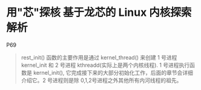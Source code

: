 # 用"芯"探核 基于龙芯的 Linux 内核探索解析


P69
> rest_init() 函数的主要作用是通过 kernel_thread() 来创建 1 号进程 kernel_init 和 2 号进程 kthreadd(实际上是两个内核线程).
> 1 号进程执行函数是 kernel_init(), 它完成接下来的大部分初始化工作，后面的章节会详细介绍它。2 号进程则是除 0,1,2号进程之外其他所有内河线程的祖先。

